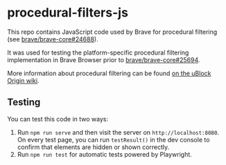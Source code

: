 # procedural-filters-js

This repo contains JavaScript code used by Brave for procedural filtering (see [brave/brave-core#24688](https://github.com/brave/brave-core/pull/24688)).

It was used for testing the platform-specific procedural filtering implementation in Brave Browser prior to [brave/brave-core#25694](https://github.com/brave/brave-core/pull/25694).

More information about procedural filtering can be found [on the uBlock Origin wiki](https://github.com/gorhill/uBlock/wiki/Procedural-cosmetic-filters).

## Testing

You can test this code in two ways:

1. Run `npm run serve` and then visit the server on `http://localhost:8080`. On every test page, you can run `testResult()` in the dev console to confirm that elements are hidden or shown correctly.
2. Run `npm run test` for automatic tests powered by Playwright.
